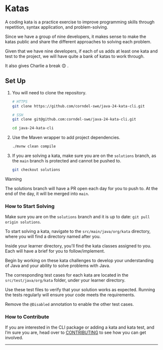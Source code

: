 # Katas

A coding kata is a practice exercise to improve programming skills through repetition, syntax application, and
problem-solving.

Since we have a group of nine developers, it makes sense to make the katas public and share the different approaches to
solving each problem.

Given that we have nine developers, if each of us adds at least one kata and test to the project, we will have quite a
bank of katas to work through.

It also gives Charlie a break :blush: .

## Set Up

1. You will need to clone the repository.

    ```bash
    # HTTPS
    git clone https://github.com/corndel-swe/java-24-kata-cli.git
    
    # SSH
    git clone git@github.com:corndel-swe/java-24-kata-cli.git
    
    cd java-24-kata-cli
    ```

2. Use the Maven wrapper to add project dependencies.

    ```bash
    ./mvnw clean compile
    ```

3. If you are solving a kata, make sure you are on the `solutions` branch, as the `main` branch is protected and cannot
   be pushed to.

    ```bash
    git checkout solutions
    ```

> [!WARNING]  
> The solutions branch will have a PR open each day for you to push to. At the end of the day, it will be merged into
`main`.

### How to Start Solving

Make sure you are on the `solutions` branch and it is up to date: `git pull origin solutions`.

To start solving a kata, navigate to the `src/main/java/org/kata` directory, where you will find a directory named after
you.

Inside your learner directory, you'll find the kata classes assigned to you. Each will have a brief for you to
follow/implement.

Begin by working on these kata challenges to develop your understanding of Java and your ability to solve problems with
Java.

The corresponding test cases for each kata are located in the `src/test/java/org/kata` folder, under your learner
directory.

Use these test files to verify that your solution works as expected. Running the tests regularly will ensure your code
meets the requirements.

Remove the `@Disabled` annotation to enable the other test cases.

### How to Contribute

If you are interested in the CLI package or adding a kata and kata test, and I’m sure you are, head over
to [CONTRIBUTING](./CONTRIBUTING.md) to see how you can get involved.

---
